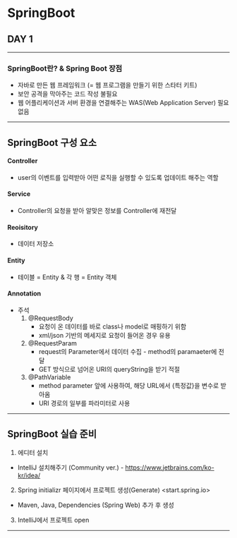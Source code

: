 # SpringBoot
## DAY 1

---
### SpringBoot란? & Spring Boot 장점
+ 자바로 만든 웹 프레임워크 (= 웹 프로그램을 만들기 위한 스타터 키트)
+ 보안 공격을 막아주는 코드 작성 불필요
+ 웹 어플리케이션과 서버 환경을 연결해주는 WAS(Web Application Server) 필요 없음
---

## SpringBoot 구성 요소
#### Controller
+ user의 이벤트를 입력받아 어떤 로직을 실행할 수 있도록 업데이트 해주는 역할

#### Service
* Controller의 요청을 받아 알맞은 정보를 Controller에 재전달

#### Reoisitory
* 데이터 저장소

#### Entity
* 테이블 = Entity & 각 행 = Entity 객체

#### Annotation
* 주석
  1. @RequestBody
      * 요청이 온 데이터를 바로 class나 model로 매핑하기 위함
      * xml/json 기반의 메세지로 요청이 들어온 경우 유용
  2. @RequestParam
      * request의 Parameter에서 데이터 수집 - method의 paramaeter에 전달
      * GET 방식으로 넘어온 URI의 queryString을 받기 적절
  3. @PathVariable
      * method parameter 앞에 사용하여, 해당 URL에서 {특정값}을 변수로 받아옴
      * URI 경로의 일부를 파라미터로 사용

---

## SpringBoot 실습 준비
1. 에디터 설치
* IntelliJ 설치해주기 (Community ver.) - <https://www.jetbrains.com/ko-kr/idea/>

2. Spring initializr 페이지에서 프로젝트 생성(Generate) <start.spring.io>
* Maven, Java, Dependencies (Spring Web) 추가 후 생성

3. IntelliJ에서 프로젝트 open

---
